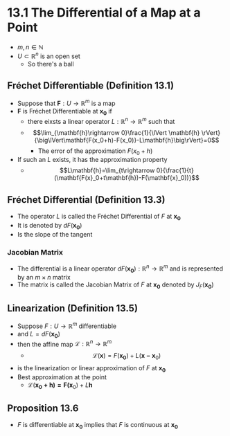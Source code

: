 # 13.1 The Differential of a Map at a Point
* $m,n\in\mathbb{N}$
* $U\subset\mathbb{R}^n$ is an open set
	* So there's a ball
## Fréchet Differentiable (Definition 13.1)
* Suppose that $\mathbf{F}:U\rightarrow\mathbb{R}^m$ is a map
* $\mathbf{F}$ is Fréchet Differentiable at $\mathbf{x_0}$ if
	* there eixsts a linear operator $L:\mathbb{R}^n\rightarrow\mathbb{R}^m$ such that
	* $$\lim_{\mathbf{h}\rightarrow 0}\frac{1}{\lVert \mathbf{h} \rVert}{\big\lVert\mathbf{F(x_0+h)-F(x_0)}-L\mathbf{h}\big\rVert}=0$$
		* The error of the approximation $F(x_0+h)$
* If such an $L$ exists, it has the approximation property
	* $$L\mathbf{h}=\lim_{t\rightarrow 0}{\frac{1}{t}(\mathbf{F(x}_0+t\mathbf{h})-F(\mathbf{x}_0))}$$

## Fréchet Differential (Definition 13.3)
* The operator $L$ is called the Fréchet Differential of $F$ at $\mathbf{x_0}$
* It is denoted by $dF(\mathbf{x_0})$
* Is the slope of the tangent

### Jacobian Matrix
* The differential is a linear operator $dF(\mathbf{x_0}):\mathbb{R}^n\rightarrow\mathbb{R}^m$ and is represented by an $m\times n$ matrix
* The matrix is called the Jacobian Matrix of $F$ at $\mathbf{x_0}$ denoted by $J_F(\mathbf{x_0})$

## Linearization (Definition 13.5)
* Suppose $F:U\rightarrow\mathbb{R}^m$ differentiable
* and $L=dF(\mathbf{x_0})$
* then the affine map $\mathcal{L}:\mathbb{R}^n\rightarrow\mathbb{R}^m$ 
	* $$\mathcal{L}(\mathbf{x})=F(\mathbf{x_0})+L(\mathbf{x-x}_0)$$
* is the linearization or linear approximation of $F$ at $\mathbf{x_0}$
* Best approximation at the point
	* $\mathcal{L}(\mathbf{x_0+h)=F(x}_0)+L\mathbf{h}$

## Proposition 13.6
* $F$ is differentiable at $\mathbf{x_0}$ implies that $F$ is continuous at $\mathbf{x_0}$
